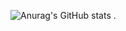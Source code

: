 ![Anurag's GitHub stats](https://github-readme-stats.vercel.app/api?username=sjdj0147&show_icons=true&theme=radical)
.
